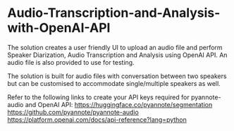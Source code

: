 # Audio-Transcription-and-Analysis-with-OpenAI-API
The solution creates a user friendly UI to upload an audio file and perform Speaker Diarization, Audio Transcription and Analysis using OpenAI API.
An audio file is also provided to use for testing.

The solution is built for audio files with conversation between two speakers but can be customised to accommodate single/multiple speakers as well.

Refer to the following links to create your API keys required for pyannote-audio and OpenAI API:
https://huggingface.co/pyannote/segmentation
https://github.com/pyannote/pyannote-audio
https://platform.openai.com/docs/api-reference?lang=python
